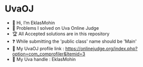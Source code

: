 # UvaOJ
- 👋 Hi, I’m EklasMohin
- 👊 Problems I solved on Uva Online Judge <br>
- 🏆 All Accepted solutions are in this repository <br>
- ❓ While submitting the 'public class' name should be 'Main' <br>
- 🔗 My UvaOJ profile link : https://onlinejudge.org/index.php?option=com_comprofiler&Itemid=3 <br>
- 🔰 My Uva handle : EklasMohin <br>
